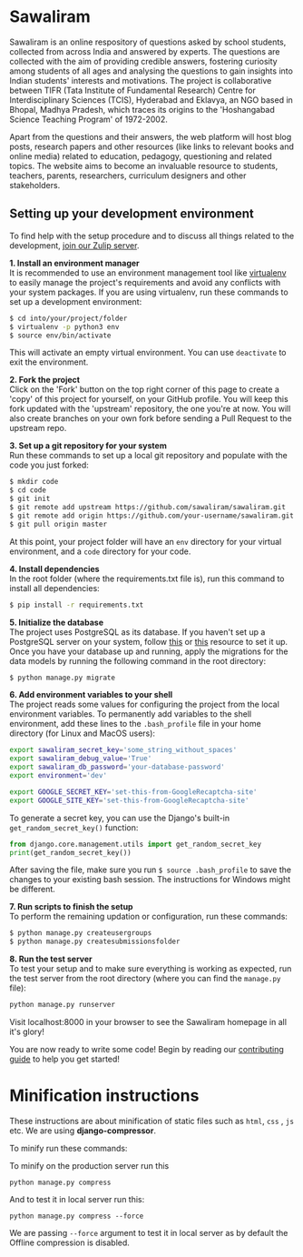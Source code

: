 # Sawaliram
Sawaliram is an online respository of questions asked by school students, collected from across India and answered by experts. The questions are collected with the aim of providing credible answers, fostering curiosity among students of all ages and analysing the questions to gain insights into Indian students' interests and motivations. The project is collaborative between TIFR (Tata Institute of Fundamental Research) Centre for Interdisciplinary Sciences (TCIS), Hyderabad and Eklavya, an NGO based in Bhopal, Madhya Pradesh, which traces its origins to the 'Hoshangabad Science Teaching Program' of 1972-2002.

Apart from the questions and their answers, the web platform will host blog posts, research papers and other resources (like links to relevant books and online media) related to education, pedagogy, questioning and related topics. The website aims to become an invaluable resource to students, teachers, parents, researchers, curriculum designers and other stakeholders.

## Setting up your development environment
To find help with the setup procedure and to discuss all things related to the development, [join our Zulip server](https://sawaliram.zulipchat.com).  
  
**1. Install an environment manager**  
It is recommended to use an environment management tool like [virtualenv](https://virtualenv.pypa.io/en/stable/) to easily manage the project's requirements and avoid any conflicts with your system packages. If you are using virtualenv, run these commands to set up a development environment:
```sh
$ cd into/your/project/folder
$ virtualenv -p python3 env
$ source env/bin/activate
```
This will activate an empty virtual environment. You can use ```deactivate``` to exit the environment.

**2. Fork the project**  
Click on the 'Fork' button on the top right corner of this page to create a 'copy' of this project for yourself, on your GitHub profile. You will keep this fork updated with the 'upstream' repository, the one you're at now. You will also create branches on your own fork before sending a Pull Request to the upstream repo.  

**3. Set up a git repository for your system**  
Run these commands to set up a local git repository and populate with the code you just forked:
```sh
$ mkdir code
$ cd code
$ git init
$ git remote add upstream https://github.com/sawaliram/sawaliram.git
$ git remote add origin https://github.com/your-username/sawaliram.git
$ git pull origin master
```
At this point, your project folder will have an `env` directory for your virtual environment, and a `code` directory for your code.

**4. Install dependencies**  
In the root folder (where the requirements.txt file is), run this command to install all dependencies:
```sh
$ pip install -r requirements.txt
```
**5. Initialize the database**  
The project uses PostgreSQL as its database. If you haven't set up a PostgreSQL server on your system, follow [this](https://www.digitalocean.com/community/tutorials/how-to-use-postgresql-with-your-django-application-on-ubuntu-14-04) or [this](http://www.marinamele.com/taskbuster-django-tutorial/install-and-configure-posgresql-for-django) resource to set it up.
Once you have your database up and running, apply the migrations for the data models by running the following command in the root directory:
```sh
$ python manage.py migrate
```
**6. Add environment variables to your shell**  
The project reads some values for configuring the project from the local environment variables. To permanently add variables to the shell environment, add these lines to the ```.bash_profile``` file in your home directory (for Linux and MacOS users):
```sh
export sawaliram_secret_key='some_string_without_spaces'
export sawaliram_debug_value='True'
export sawaliram_db_password='your-database-password'
export environment='dev'

export GOOGLE_SECRET_KEY='set-this-from-GoogleRecaptcha-site'
export GOOGLE_SITE_KEY='set-this-from-GoogleRecaptcha-site'
```
To generate a secret key, you can use the Django's built-in `get_random_secret_key()` function:
```python
from django.core.management.utils import get_random_secret_key
print(get_random_secret_key())
```
After saving the file, make sure you run ```$ source .bash_profile``` to save the changes to your existing bash session. The instructions for Windows might be different.

**7. Run scripts to finish the setup**  
To perform the remaining updation or configuration, run these commands:
```sh
$ python manage.py createusergroups
$ python manage.py createsubmissionsfolder
```

**8. Run the test server**  
To test your setup and to make sure everything is working as expected, run the test server from the root directory (where you can find the `manage.py` file):
```sh
python manage.py runserver
```
Visit localhost:8000 in your browser to see the Sawaliram homepage in all it's glory!

You are now ready to write some code! Begin by reading our [contributing guide](https://github.com/tifrh/sawaliram/blob/master/contributing.md) to help you get started!

# Minification instructions

These instructions are about minification of static files such as `html`, `css` , `js` etc. 
We are using **django-compressor**.

To minify run these commands:

To minify on the production server run this

```
python manage.py compress
```

And to test it in local server run this:
```
python manage.py compress --force
```

We are passing `--force` argument to test it in local server as by default the Offline compression is disabled.